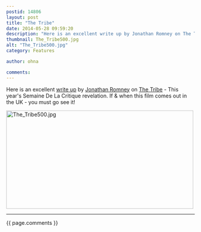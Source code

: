 ```yaml
---
postid: 14806
layout: post
title: "The Tribe"
date: 2014-05-28 09:59:20
description: "Here is an excellent write up by Jonathan Romney on The Tribe - This year&#8217;s Semaine De La Critique revelation. If &amp; when this film comes out in the UK - you must go see it!&#8230;"
thumbnail: The_Tribe500.jpg
alt: "The_Tribe500.jpg"
category: Features

author: ohna

comments:
---
```


<p>Here is an excellent <a href="http://www.filmcomment.com/entry/cannes-2014-the-tribe-myroslav-slaboshpytskiy-semaine-de-la-critique">write up</a> by <a href="http://www.bfi.org.uk/people/jonathan-romney">Jonathan Romney</a> on <a href="http://www.semainedelacritique.com/EN/films/2014/2014_comp_tribe.php">The Tribe</a> - This year's Semaine De La Critique revelation. If &amp; when this film comes out in the UK - you must go see it!</p>

<p><img alt="The_Tribe500.jpg" src="{{ site.baseurl }}/i/The_Tribe500.jpg" width="500" height="263" class="mt-image-none" style="" /></p>

<hr>

{{ page.comments }}


